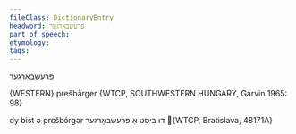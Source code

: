```yaml
---
fileClass: DictionaryEntry
headword: פּרעשבאָרגער
part_of_speech: 
etymology: 
tags: 
---
```

פּרעשבאָרגער

{WESTERN}
prešbårger {WTCP, SOUTHWESTERN HUNGARY, Garvin 1965: 98}

dy bist ə prɛšbɔ́rgər דו ביסט אַ פּרעשבאָרגער {WTCP, Bratislava, 48171A} 